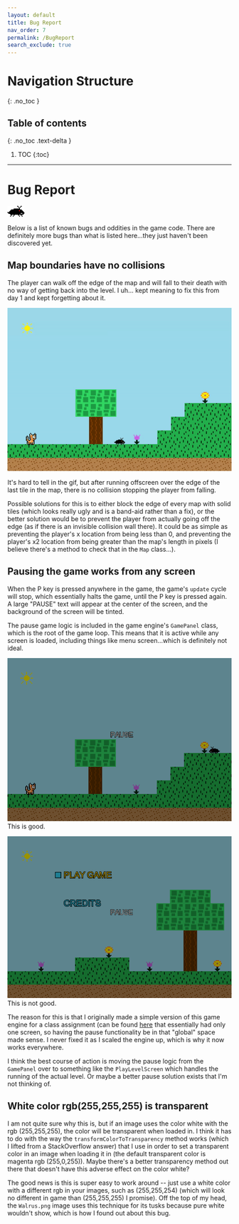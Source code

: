 ```yaml
---
layout: default
title: Bug Report
nav_order: 7
permalink: /BugReport
search_exclude: true
---
```


# Navigation Structure
{: .no_toc }

## Table of contents
{: .no_toc .text-delta }

1. TOC
{:toc}

---

# Bug Report

![bug-enemy.gif](../assets/images/bug-enemy.gif)

Below is a list of known bugs and oddities in the game code.
There are definitely more bugs than what is listed here...they just haven't been discovered yet.

## Map boundaries have no collisions

The player can walk off the edge of the map and will fall to their death with no way of getting back into the level. I uh...
kept meaning to fix this from day 1 and kept forgetting about it. 

![player-falling-off-map.gif](../assets/images/player-falling-off-map.gif)

It's hard to tell in the gif, but after running offscreen over the edge of the last tile in the map, there is no collision
stopping the player from falling.

Possible solutions for this is to either block the edge of every map with solid tiles (which looks really ugly and is a band-aid rather than a fix), or the better solution
would be to prevent the player from actually going off the edge (as if there is an invisible collision wall there). It could be as simple
as preventing the player's x location from being less than 0, and preventing the player's x2 location from being greater than the map's length
in pixels (I believe there's a method to check that in the `Map` class...).

## Pausing the game works from any screen

When the P key is pressed anywhere in the game, the game's `update` cycle will stop, which essentially halts the game, 
until the P key is pressed again. A large "PAUSE" text will appear at the center of the screen, and the background of the screen
will be tinted.

The pause game logic is included in the game engine's `GamePanel` class, which is the root of the game loop. This means
that it is active while any screen is loaded, including things like menu screen...which is definitely not ideal.

![pause-game-1](../assets/images/pause-game-1.PNG)
This is good.

![pause-game-2](../assets/images/pause-game-2.PNG)
This is not good.

The reason for this is that I originally made a simple version of this game engine for a class assignment (can be found [here](https://github.com/a-r-t/Simple-2D-Game-Engine)
that essentially had only one screen, so having the pause functionality be in that "global" space made sense. I never fixed it as I scaled the engine up, which is why
it now works everywhere.

I think the best course of action is moving the pause logic from the `GamePanel` over to something like the `PlayLevelScreen` which handles
the running of the actual level. Or maybe a better pause solution exists that I'm not thinking of.

## White color rgb(255,255,255) is transparent

I am not quite sure why this is, but if an image uses the color white with the rgb (255,255,255), the color will be
transparent when loaded in. I think it has to do with the way the `transformColorToTransparency` method works (which I lifted
from a StackOverflow answer) that I use in order to set a transparent color in an image when loading it in (the default transparent color
is magenta rgb (255,0,255)). Maybe there's a better transparency method out there that doesn't have this adverse effect on the color white?

The good news is this is super easy to work around -- just use a white color with a different rgb in your images, such as (255,255,254) (which will look
no different in game than (255,255,255) I promise). Off the top of my head, the `Walrus.png` image uses this technique for its tusks because
pure white wouldn't show, which is how I found out about this bug.